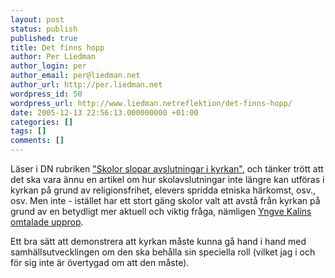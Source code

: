 ```yaml
---
layout: post
status: publish
published: true
title: Det finns hopp
author: Per Liedman
author_login: per
author_email: per@liedman.net
author_url: http://per.liedman.net
wordpress_id: 50
wordpress_url: http://www.liedman.netreflektion/det-finns-hopp/
date: 2005-12-13 22:56:13.000000000 +01:00
categories: []
tags: []
comments: []
---
```

Läser i DN rubriken <a href="http://www.dn.se/DNet/jsp/polopoly.jsp?d=147&a=502470&previousRenderType=6">"Skolor slopar avslutningar i kyrkan"</a>, och tänker trött att det ska vara ännu en artikel om hur skolavslutningar inte längre kan utföras i kyrkan på grund av religionsfrihet, elevers spridda etniska härkomst, osv., osv. Men inte - istället har ett stort gäng skolor valt att avstå från kyrkan på grund av en betydligt mer aktuell och viktig fråga, nämligen <a href="http://www.mattias.st/blogg.asp?ID=580">Yngve Kalins omtalade upprop</a>.

Ett bra sätt att demonstrera att kyrkan måste kunna gå hand i hand med samhällsutvecklingen om den ska behålla sin speciella roll (vilket jag i och för sig inte är övertygad om att den måste).
